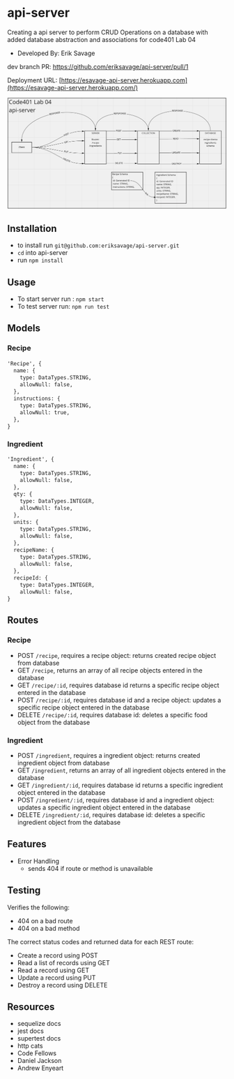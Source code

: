 # api-server
Creating a api server to perform CRUD Operations on a database with added database abstraction and associations for code401 Lab 04

- Developed By: Erik Savage

dev branch PR: https://github.com/eriksavage/api-server/pull/1

Deployment URL: [https://esavage-api-server.herokuapp.com](https://esavage-api-server.herokuapp.com/)

![Data Flow](/UML.png)

## Installation
- to install run `git@github.com:eriksavage/api-server.git`
- `cd` into api-server
- run `npm install`

## Usage
- To start server run : `npm start`
- To test server run: `npm run test`

## Models

### Recipe
```
'Recipe', {
  name: {
    type: DataTypes.STRING,
    allowNull: false,
  },
  instructions: {
    type: DataTypes.STRING,
    allowNull: true,
  },
}
```

### Ingredient
```
'Ingredient', {
  name: {
    type: DataTypes.STRING,
    allowNull: false,
  },
  qty: {
    type: DataTypes.INTEGER,
    allowNull: false,
  },
  units: {
    type: DataTypes.STRING,
    allowNull: false,
  },
  recipeName: {
    type: DataTypes.STRING,
    allowNull: false,
  },
  recipeId: {
    type: DataTypes.INTEGER,
    allowNull: false,
}
```

## Routes

### Recipe
-  POST `/recipe`, requires a recipe object: returns created recipe object from database
-  GET `/recipe`, returns an array of all recipe objects entered in the database
-  GET `/recipe/:id`, requires database id returns a specific recipe object entered in the database
-  POST `/recipe/:id`, requires database id and a recipe object: updates a specific recipe object entered in the database
-  DELETE `/recipe/:id`, requires database id: deletes a specific food object from the database

### Ingredient
-  POST `/ingredient`, requires a ingredient object: returns created ingredient object from database
-  GET `/ingredient`, returns an array of all ingredient objects entered in the database
-  GET `/ingredient/:id`, requires database id returns a specific ingredient object entered in the database
-  POST `/ingredient/:id`, requires database id and a ingredient object: updates a specific ingredient object entered in the database
-  DELETE `/ingredient/:id`, requires database id: deletes a specific ingredient object from the database

## Features
- Error Handling
  - sends 404 if route or method is unavailable

## Testing
Verifies the following:
- 404 on a bad route
- 404 on a bad method

The correct status codes and returned data for each REST route:
- Create a record using POST
- Read a list of records using GET
- Read a record using GET
- Update a record using PUT
- Destroy a record using DELETE

## Resources
- sequelize docs
- jest docs
- supertest docs
- http cats
- Code Fellows
- Daniel Jackson
- Andrew Enyeart